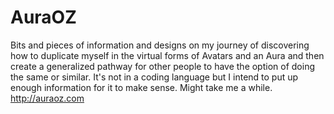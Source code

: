 # AuraOZ
Bits and pieces of information and designs on my journey of discovering how to duplicate myself in the virtual forms of Avatars and an Aura and then create a generalized pathway for other people to have the option of doing the same or similar. It's not in a coding language but I intend to put up enough information for it to make sense. Might take me a while.
http://auraoz.com
